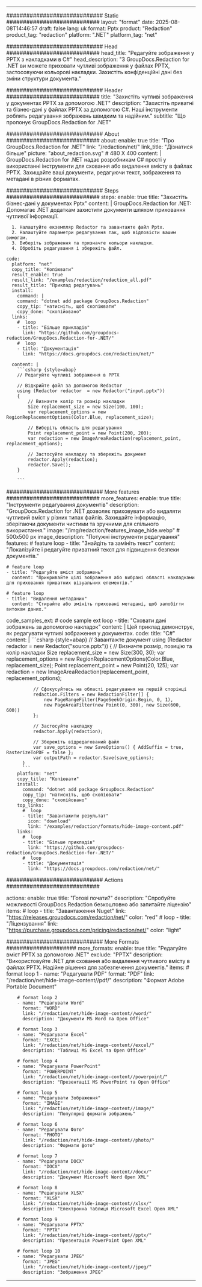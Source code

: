 
---
############################# Static ############################
layout: "format"
date:  2025-08-08T14:46:57
draft: false
lang: uk
format: Pptx
product: "Redaction"
product_tag: "redaction"
platform: ".NET"
platform_tag: "net"

############################# Head ############################
head_title: "Редагуйте зображення у PPTX з накладками в C#"
head_description: "З GroupDocs.Redaction for .NET ви можете приховати чутливі зображення у файлах PPTX, застосовуючи кольорові накладки. Захистіть конфіденційні дані без зміни структури документа."

############################# Header ############################
title: "Захистіть чутливі зображення у документах PPTX за допомогою .NET" 
description: "Захистіть приватні та бізнес-дані у файлах PPTX за допомогою C#. Наші інструменти роблять редагування зображень швидким та надійним."
subtitle: "Що пропонує GroupDocs.Redaction for .NET" 

############################# About ############################
about:
    enable: true
    title: "Про GroupDocs.Redaction for .NET"
    link: "/redaction/net/"
    link_title: "Дізнатися більше"
    picture: "about_redaction.svg" # 480 X 400
    content: |
       GroupDocs.Redaction for .NET надає розробникам C# прості у використанні інструменти для сховання або видалення вмісту в файлах PPTX. Захищайте ваші документи, редагуючи текст, зображення та метадані в різних форматах.

############################# Steps ############################
steps:
    enable: true
    title: "Захистіть бізнес-дані у документах Pptx"
    content: |
      GroupDocs.Redaction for .NET: Допомагає .NET додаткам захистити документи шляхом приховання чутливої інформації.
      
      1. Налаштуйте екземпляр Redactor та завантажте файл Pptx.
      2. Налаштуйте параметри редагування так, щоб відповісти вашим вимогам.
      3. Виберіть зображення та призначте кольори накладки.
      4. Обробіть редагування і збережіть файл.
   
    code:
      platform: "net"
      copy_title: "Копіювати"
      result_enable: true
      result_link: "/examples/redaction/redaction_all.pdf"
      result_title: "Приклад редагувань"
      install:
        command: |
        command: "dotnet add package GroupDocs.Redaction"
        copy_tip: "натисніть, щоб скопіювати"
        copy_done: "скопійовано"
      links:
        #  loop
        - title: "Більше прикладів"
          link: "https://github.com/groupdocs-redaction/GroupDocs.Redaction-for-.NET/"
        #  loop
        - title: "Документація"
          link: "https://docs.groupdocs.com/redaction/net/"
          
      content: |
        ```csharp {style=abap}
        // Редагуйте чутливі зображення в PPTX

        // Відкрийте файл за допомогою Redactor
        using (Redactor redactor  = new Redactor("input.pptx"))
        {
            // Визначте колір та розмір накладки
            Size replacement_size = new Size(100, 100);
            var replacement_options = new RegionReplacementOptions(Color.Blue, replacement_size);

            // Виберіть область для редагування
            Point replacement_point = new Point(200, 200);
            var redaction = new ImageAreaRedaction(replacement_point, replacement_options);
            
            // Застосуйте накладку та збережіть документ
            redactor.Apply(redaction);
            redactor.Save();
        }
        
        ```            


############################# More features ############################
more_features:
  enable: true
  title: "Інструменти редагування документів"
  description: "GroupDocs.Redaction for .NET дозволяє приховувати або видаляти чутливий вміст у різних типах файлів. Захищайте інформацію, зберігаючи документи чистими та зручними для спільного використання."
  image: "/img/redaction/features_image_hide.webp" # 500x500 px
  image_description: "Потужні інструменти редагування"
  features:
    # feature loop
    - title: "Знайдіть та замініть текст"
      content: "Локалізуйте і редагуйте приватний текст для підвищення безпеки документів."

    # feature loop
    - title: "Редагуйте вміст зображень"
      content: "Прикривайте цілі зображення або вибрані області накладками для приховання приватних візуальних елементів."

    # feature loop
    - title: "Видалення метаданих"
      content: "Стирайте або змініть приховані метадані, щоб запобігти витокам даних."
      
  code_samples_ext:
    # code sample ext loop
    - title: "Сховати дані зображень за допомогою накладок"
      content: |
        Цей приклад демонструє, як редагувати чутливі зображення у документах.
      code:
        title: "C#"
        content: |
          ```csharp {style=abap}
          //  Завантажте документ
          using (Redactor redactor  = new Redactor("source.pptx"))
          {
              // Визначте розмір, позицію та колір накладки
              Size replacement_size = new Size(300, 30);
              var replacement_options = new RegionReplacementOptions(Color.Blue, replacement_size);
              Point replacement_point = new Point(20, 125);
              var redaction = new ImageAreaRedaction(replacement_point, replacement_options);
 
              // Сфокусуйтесь на області редагування на першій сторінці
              redaction.Filters = new RedactionFilter[] {
                  new PageRangeFilter(PageSeekOrigin.Begin, 0, 1),
                  new PageAreaFilter(new Point(0, 300), new Size(600, 600))
              };

              // Застосуйте накладку
              redactor.Apply(redaction);

              // Збережіть відредагований файл
              var save_options = new SaveOptions() { AddSuffix = true, RasterizeToPDF = false };
              var outputPath = redactor.Save(save_options);
          }
          ```
        platform: "net"
        copy_title: "Копіювати"
        install:
          command: "dotnet add package GroupDocs.Redaction"
          copy_tip: "натисніть, щоб скопіювати"
          copy_done: "скопійовано"
        top_links:
          #  loop
          - title: "Завантажити результат"
            icon: "download"
            link: "/examples/redaction/formats/hide-image-content.pdf"
        links:
          #  loop
          - title: "Більше прикладів"
            link: "https://github.com/groupdocs-redaction/GroupDocs.Redaction-for-.NET/"
          #  loop
          - title: "Документація"
            link: "https://docs.groupdocs.com/redaction/net/"


############################# Actions ############################

actions:
  enable: true
  title: "Готові почати?"
  description: "Спробуйте можливості GroupDocs.Redaction безкоштовно або запитайте ліцензію"
  items:
    #  loop
    - title: "Завантаження Nuget"
      link: "https://releases.groupdocs.com/redaction/net/"
      color: "red"
        #  loop
    - title: "Ліцензування"
      link: "https://purchase.groupdocs.com/pricing/redaction/net/"
      color: "light"


############################# More Formats #####################
more_formats:
    enable: true
    title: "Редагуйте вміст PPTX за допомогою .NET"
    exclude: "PPTX"
    description: "Використовуйте .NET для сховання або видалення чутливого вмісту в файлах PPTX. Надійне рішення для забезпечення документів."
    items: 
        # format loop 1
        - name: "Редагувати PDF"
          format: "PDF"
          link: "/redaction/net/hide-image-content//pdf/"
          description: "Формат Adobe Portable Document"

        # format loop 2
        - name: "Редагувати Word"
          format: "WORD"
          link: "/redaction/net/hide-image-content//word/"
          description: "Документи MS Word та Open Office"
          
        # format loop 3
        - name: "Редагувати Excel"
          format: "EXCEL"
          link: "/redaction/net/hide-image-content//excel/"
          description: "Таблиці MS Excel та Open Office"

        # format loop 4
        - name: "Редагувати PowerPoint"
          format: "POWERPOINT"
          link: "/redaction/net/hide-image-content//powerpoint/"
          description: "Презентації MS PowerPoint та Open Office"

        # format loop 5
        - name: "Редагувати Зображення"
          format: "IMAGE"
          link: "/redaction/net/hide-image-content//image/"
          description: "Популярні формати зображень"

        # format loop 6
        - name: "Редагувати Фото"
          format: "PHOTO"
          link: "/redaction/net/hide-image-content//photo/"
          description: "Формати фото"

        # format loop 7
        - name: "Редагувати DOCX"
          format: "DOCX"
          link: "/redaction/net/hide-image-content//docx/"
          description: "Документ Microsoft Word Open XML"
          
        # format loop 8
        - name: "Редагувати XLSX"
          format: "XLSX"
          link: "/redaction/net/hide-image-content//xlsx/"
          description: "Електронна таблиця Microsoft Excel Open XML"
          
        # format loop 9
        - name: "Редагувати PPTX"
          format: "PPTX"
          link: "/redaction/net/hide-image-content//pptx/"
          description: "Презентація PowerPoint Open XML"

        # format loop 10
        - name: "Редагувати JPEG"
          format: "JPEG"
          link: "/redaction/net/hide-image-content//jpeg/"
          description: "Зображення JPEG"


---